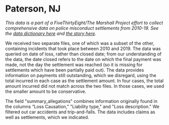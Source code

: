 # Paterson, NJ

*This data is a part of a FiveThirtyEight/The Marshall Project effort to collect comprehensive data on police misconduct settlements from 2010-19. See the [data dictionary here](../) and [the story here](https://fivethirtyeight.com/features/police-misconduct-costs-cities-millions-every-year-but-thats-where-the-accountability-ends).*

We received two separate files, one of which was a subset of the other, containing incidents that took place between 2010 and 2019. The data was queried on date of loss, rather than closed date; from our understanding of the data,  the date closed refers to the date on which the final payment was made, not the day the settlement was reached (so it is missing for settlements which have been partially paid out). The data provides information on payments still outstanding, which we disregard, using the total incurred in each case as the settlement amount. In four cases, the total amount incurred did not match across the two files. In those cases, we used the smaller amount to be conservative.
 
The field "summary_allegations" combines information originally found in the columns “Loss Causation,” "Liability type," and "Loss description." We filtered out car accidents and trip-and-falls. The data includes claims as well as settlements, which we indicated. 
